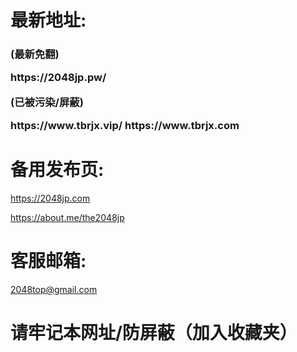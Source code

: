 <h1> 最新地址:</h1>
<h3>
(最新免翻)
<P>
https://2048jp.pw/
<P>

(已被污染/屏蔽)
<P>
https://www.tbrjx.vip/
https://www.tbrjx.com

</h3>
<h1>备用发布页:</h1>

https://2048jp.com

https://about.me/the2048jp

<h1>客服邮箱:</h1>

2048top@gmail.com

<h1>请牢记本网址/防屏蔽（加入收藏夹）</h1>
